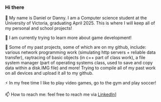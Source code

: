 ### Hi there 

👋 My name is Daniel or Danny. I am a Computer science student at the University of Victoria, graduating April 2025. This is where I will keep all of my personal and school projects!

🔭 I am currently trying to learn more about game development!

🏢 Some of my past projects, some of which are on my github, include: various network programming work (simulating http servers + reliable data transfer), raytracing of basic objects (in c++ part of class work), a file system manager (part of operating systems class, used to save and copy data within a disk.IMG file) and more! Trying to compile all of my past work on all devices and upload it all to my github. 

⚡ In my free time I like to play video games, go to the gym and play soccer!

📫 How to reach me: feel free to reach me via [LinkedIn](https://www.linkedin.com/in/danielchrenko/)]
